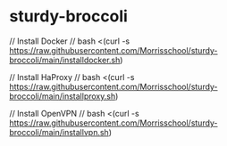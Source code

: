 # sturdy-broccoli

// Install Docker //
bash <(curl -s https://raw.githubusercontent.com/Morrisschool/sturdy-broccoli/main/installdocker.sh)

// Install HaProxy // 
bash <(curl -s https://raw.githubusercontent.com/Morrisschool/sturdy-broccoli/main/installproxy.sh)

// Install OpenVPN // 
bash <(curl -s https://raw.githubusercontent.com/Morrisschool/sturdy-broccoli/main/installvpn.sh)
